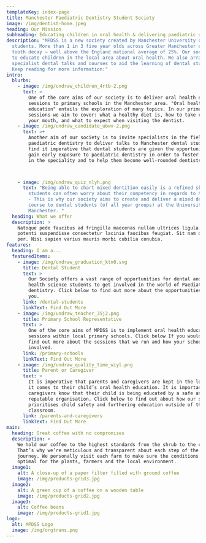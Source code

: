 ```yaml
---
templateKey: index-page
title: Manchester Paediatric Dentistry Student Society
image: /img/dentist-home.jpeg
heading: Our Mission
subheading: Educating children in oral health & delivering paediatric dental education
description: "MPDSS is a new society created by Manchester University dental
  students. More than 1 in 3 five year olds across Greater Manchester experience
  tooth decay – well above the England national average of 25%. Our society aims
  to educate children in the local area about oral health. We also arrange
  specialist dental talks and courses to aid the learning of dental students.
  Keep reading for more information:"
intro:
  blurbs:
    - image: /img/undraw_children_4rtb-2.png
      text: >
        One of the core aims of our society is to deliver oral health education
        sessions to primary schools in the Manchester area. "Oral health
        education" entails the exploration of many topics. In our primary school
        sessions we aim to cover: what a healthy diet is, how to take care of
        your mouth, and what to expect when visiting the dentist.
    - image: /img/undraw_candidate_ubwv-2.png
      text: >+
        Another aim of our society is to invite specialists in the field of
        paediatric dentistry to deliver talks to Manchester dental students. We
        find it imperative that dental students are given the opportunity to
        gain early exposure to paediatric dentistry in order to foster interest
        in the speciality and to help them become well-rounded dentists.   



    - image: /img/undraw_quiz_nlyh.png
      text: "Being able to chart mixed dentition easily is a refined skill and dental
        students can often worry about their competency in regards to this task.
        - This is why our society aims to create and deliver a mixed dentition
        course to dental students (of all year groups) at the University of
        Manchester. "
  heading: What we offer
  description: >
    Natoque pede faucibus ad fringilla maecenas nullam ultrices ligula. Pede
    potenti suspendisse consectetur lacinia faucibus feugiat. Sit nam dui felis
    per. Nisi sapien varius mauris morbi cubilia conubia.
features:
  heading: I am a...
  featuredItems:
    - image: /img/undraw_graduation_ktn0.svg
      title: Dental Student
      text: >
        Our Society offers a vast range of opportunities for dental and oral
        health science students to get involved in the world of Paediatric
        dentistry. Click below to find out more about the opportunities open to
        you.
      link: /dental-students
      linkText: Find Out More
    - image: /img/undraw_teacher_35j2.png
      title: Primary School Representative
      text: >
        One of the core aims of MPDSS is to implement oral health education
        sessions within local primary schools. Click below If you would like to
        find out more about the sessions that we run and how your school can get
        involved.  
      link: /primary-schools
      linkText: Find Out More
    - image: /img/undraw_quality_time_wiyl.png
      title: Parent or Caregiver
      text: >
        It is imperative that parents and caregivers are kept in the loop when
        it comes to their child’s oral health education. It is important that
        caregivers know that their child is being educated by a safe and
        reputable organisation. Click below to find out about how our society
        prioritises child safety and furthering education outside of the
        classroom.
      link: /parents-and-caregivers
      linkText: Find Out More
main:
  heading: Great coffee with no compromises
  description: >
    We hold our coffee to the highest standards from the shrub to the cup.
    That’s why we’re meticulous and transparent about each step of the coffee’s
    journey. We personally visit each farm to make sure the conditions are
    optimal for the plants, farmers and the local environment.
  image1:
    alt: A close-up of a paper filter filled with ground coffee
    image: /img/products-grid3.jpg
  image2:
    alt: A green cup of a coffee on a wooden table
    image: /img/products-grid2.jpg
  image3:
    alt: Coffee beans
    image: /img/products-grid1.jpg
logo:
  alt: MPDSS Logo
  image: /img/orgtrans.png
---
```

